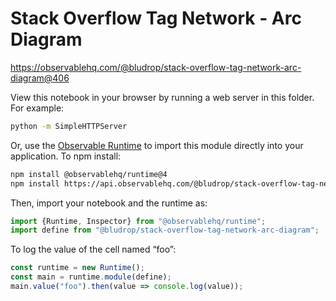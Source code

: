 # Stack Overflow Tag Network - Arc Diagram

https://observablehq.com/@bludrop/stack-overflow-tag-network-arc-diagram@406

View this notebook in your browser by running a web server in this folder. For
example:

~~~sh
python -m SimpleHTTPServer
~~~

Or, use the [Observable Runtime](https://github.com/observablehq/runtime) to
import this module directly into your application. To npm install:

~~~sh
npm install @observablehq/runtime@4
npm install https://api.observablehq.com/@bludrop/stack-overflow-tag-network-arc-diagram.tgz?v=3
~~~

Then, import your notebook and the runtime as:

~~~js
import {Runtime, Inspector} from "@observablehq/runtime";
import define from "@bludrop/stack-overflow-tag-network-arc-diagram";
~~~

To log the value of the cell named “foo”:

~~~js
const runtime = new Runtime();
const main = runtime.module(define);
main.value("foo").then(value => console.log(value));
~~~
